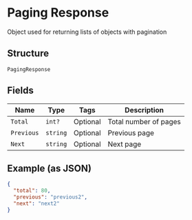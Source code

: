 
# Paging Response

Object used for returning lists of objects with pagination

## Structure

`PagingResponse`

## Fields

| Name | Type | Tags | Description |
|  --- | --- | --- | --- |
| `Total` | `int?` | Optional | Total number of pages |
| `Previous` | `string` | Optional | Previous page |
| `Next` | `string` | Optional | Next page |

## Example (as JSON)

```json
{
  "total": 80,
  "previous": "previous2",
  "next": "next2"
}
```

